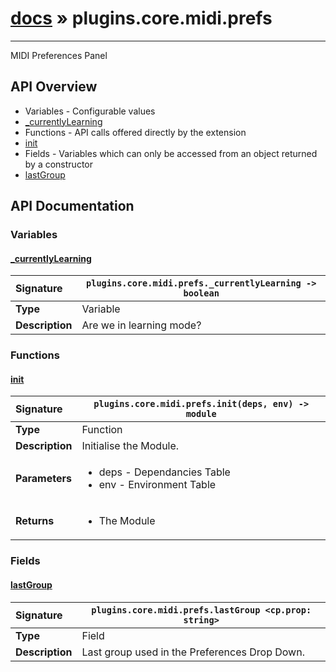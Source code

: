 # [docs](index.md) » plugins.core.midi.prefs
---

MIDI Preferences Panel

## API Overview
* Variables - Configurable values
 * [_currentlyLearning](#_currentlylearning)
* Functions - API calls offered directly by the extension
 * [init](#init)
* Fields - Variables which can only be accessed from an object returned by a constructor
 * [lastGroup](#lastgroup)

## API Documentation

### Variables

#### [_currentlyLearning](#_currentlylearning)
| <span style="float: left;">**Signature**</span> | <span style="float: left;">`plugins.core.midi.prefs._currentlyLearning -> boolean` </span>                                                          |
| -----------------------------------------------------|---------------------------------------------------------------------------------------------------------|
| **Type**                                             | Variable |
| **Description**                                      | Are we in learning mode? |

### Functions

#### [init](#init)
| <span style="float: left;">**Signature**</span> | <span style="float: left;">`plugins.core.midi.prefs.init(deps, env) -> module` </span>                                                          |
| -----------------------------------------------------|---------------------------------------------------------------------------------------------------------|
| **Type**                                             | Function |
| **Description**                                      | Initialise the Module. |
| **Parameters**                                       | <ul><li>deps - Dependancies Table</li><li>env - Environment Table</li></ul> |
| **Returns**                                          | <ul><li>The Module</li></ul> |

### Fields

#### [lastGroup](#lastgroup)
| <span style="float: left;">**Signature**</span> | <span style="float: left;">`plugins.core.midi.prefs.lastGroup <cp.prop: string>` </span>                                                          |
| -----------------------------------------------------|---------------------------------------------------------------------------------------------------------|
| **Type**                                             | Field |
| **Description**                                      | Last group used in the Preferences Drop Down. |

